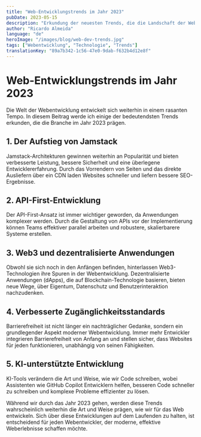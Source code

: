 ```yaml
---
title: "Web-Entwicklungstrends im Jahr 2023"
pubDate: 2023-05-15
description: "Erkundung der neuesten Trends, die die Landschaft der Webentwicklung im Jahr 2023 prägen"
author: "Ricardo Almeida"
language: "de"
heroImage: "/images/blog/web-dev-trends.jpg"
tags: ["Webentwicklung", "Technologie", "Trends"]
translationKey: "89a7b342-1c56-47e0-9dab-f632b4d12e8f"
---
```


# Web-Entwicklungstrends im Jahr 2023

Die Welt der Webentwicklung entwickelt sich weiterhin in einem rasanten Tempo. In diesem Beitrag werde ich einige der bedeutendsten Trends erkunden, die die Branche im Jahr 2023 prägen.

## 1. Der Aufstieg von Jamstack

Jamstack-Architekturen gewinnen weiterhin an Popularität und bieten verbesserte Leistung, bessere Sicherheit und eine überlegene Entwicklererfahrung. Durch das Vorrendern von Seiten und das direkte Ausliefern über ein CDN laden Websites schneller und liefern bessere SEO-Ergebnisse.

## 2. API-First-Entwicklung

Der API-First-Ansatz ist immer wichtiger geworden, da Anwendungen komplexer werden. Durch die Gestaltung von APIs vor der Implementierung können Teams effektiver parallel arbeiten und robustere, skalierbarere Systeme erstellen.

## 3. Web3 und dezentralisierte Anwendungen

Obwohl sie sich noch in den Anfängen befinden, hinterlassen Web3-Technologien ihre Spuren in der Webentwicklung. Dezentralisierte Anwendungen (dApps), die auf Blockchain-Technologie basieren, bieten neue Wege, über Eigentum, Datenschutz und Benutzerinteraktion nachzudenken.

## 4. Verbesserte Zugänglichkeitsstandards

Barrierefreiheit ist nicht länger ein nachträglicher Gedanke, sondern ein grundlegender Aspekt moderner Webentwicklung. Immer mehr Entwickler integrieren Barrierefreiheit von Anfang an und stellen sicher, dass Websites für jeden funktionieren, unabhängig von seinen Fähigkeiten.

## 5. KI-unterstützte Entwicklung

KI-Tools verändern die Art und Weise, wie wir Code schreiben, wobei Assistenten wie GitHub Copilot Entwicklern helfen, besseren Code schneller zu schreiben und komplexe Probleme effizienter zu lösen.

Während wir durch das Jahr 2023 gehen, werden diese Trends wahrscheinlich weiterhin die Art und Weise prägen, wie wir für das Web entwickeln. Sich über diese Entwicklungen auf dem Laufenden zu halten, ist entscheidend für jeden Webentwickler, der moderne, effektive Weberlebnisse schaffen möchte. 